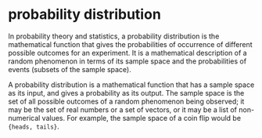 # probability distribution

In probability theory and statistics, a probability distribution is the
mathematical function that gives the probabilities of occurrence of
different possible outcomes for an experiment. It is a mathematical
description of a random phenomenon in terms of its sample space and the
probabilities of events (subsets of the sample space).

A probability distribution is a mathematical function that has a sample
space as its input, and gives a probability as its output.
The sample space is the set of all possible outcomes of a random
phenomenon being observed; it may be the set of real numbers or a set of
vectors, or it may be a list of non-numerical values. For example, the
sample space of a coin flip would be `{heads, tails}`.